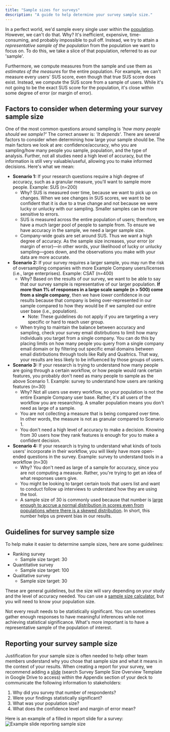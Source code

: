 ```yaml
---
title: "Sample sizes for surveys"
description: "A guide to help determine your survey sample size."
---
```


In a perfect world, we'd sample every single user within the [population](https://statsandr.com/blog/what-is-the-difference-between-population-and-sample/).  However, we can't do that. Why? It's inefficient, expensive, time-consuming, and probably impossible to pull off.  Instead, we try to attain a *representative sample of the population* from the population we want to focus on. To do this, we take a slice of that population, referred to as our 'sample'.

Furthermore, we compute measures from the sample and use them as *estimates of the measures* for the entire population. For example, we can't measure every users' SUS score, even though that true SUS score does exist. Instead, we compute the SUS score from a sample of users. While it's not going to be the exact SUS score for the population, it's close within some degree of error (or margin of error).

## Factors to consider when determing your survey sample size

One of the most common questions around sampling is *'how many people should we sample?'*  The correct answer is: *'It depends'*. There are several factors to consider when determining how large your sample should be. The main factors we look at are: confidence/accuracy, who you are sampling/how many people you sample, population, and the type of analysis. Further, not all studies need a high level of accuracy, but the information is still very valuable/useful, allowing you to make informed decisions. Here's what we mean:

- **Scenario 1:** If your research questions require a high degree of accuracy, such as a granular measure, you'll want to sample more people. Example: SUS (n=200)
  - Why? SUS is measured over time, because we want to pick up on changes. When we see changes in SUS scores, we want to be confident that it is due to a true change and not because we were lucky or unlucky with our sampling. Smaller samples can be more sensitive to errors.
  - SUS is measured across the entire population of users; therefore, we have a much larger pool of people to sample from. To ensure we have accuracy in the sample, we need a larger sample size.
  - Company-wide goals are set around SUS. Thus we want a high degree of accuracy. As the sample size increases, your error (or margin of error)—in other words, your likelihood of lucky or unlucky sampling—goes down, and the observations you make with your data are more accurate.
- **Scenario 2:** If your survey requires a larger sample, you may run the risk of oversampling companies with more Example Company users/licenses (i.e., large enterprises). Example: CSAT (n=400)
  - Why? Based on the results of our survey, we want to be able to say that our survey sample is representative of our larger population. **If more than 1% of responses in a large scale sample (n > 500) come from a single company**, then we have *lower* confidence in our results because that company is being over-represented in our sample compared to how they would be if we sampled our entire user base (i.e., population).
    - Note: These guidelines do not apply if you are targeting a very specific or hard to reach user group.
  - When trying to maintain the balance between accuracy and sampling, check your survey email distirbutions to limit how many individuals you target from a single company. You can do this by placing limits on how many people you query from a single company email domain or by filtering out specific email domains between email distirbutions through tools like Rally and Qualtrics. That way, your results are less likely to be influenced by those groups of users.
- **Scenario 3:** If your research is trying to understand how many people are going through a certain workflow, or how people would rank certain features, you probably don't need as many people to sample as the above Scenario 1. Example: survey to understand how users are ranking features (n=30)
  - Why? Not all users use every workflow, so your population is not the entire Example Company user base. Rather, it's all users of the workflow you are researching. A smaller population means you don't need as large of a sample.
  - You are not collecting a measure that is being compared over time. In other words, the measure is not as granular compared to Scenario 1.
  - You don't need a high level of accuracy to make a decision. Knowing from 30 users how they rank features is enough for you to make a confident decision.
- **Scenario 4:** If your research is trying to understand what kinds of tools users' incorporate in their workflow, you will likely have more open-ended questions in the survey. Example: survey to understand tools in a workflow (n=30)
  - Why?  You don't need as large of a sample for accuracy, since you are not computing a measure. Rather, you're trying to get an idea of what responses users give.
  - You might be looking to target certain tools that users list and want to conduct follow up interviews to understand how they are using the tool.
  - A sample size of 30 is commonly used because that number is [large enough to accrue a normal distribution in scores even from populations where there is a skewed distribution](https://www.ncbi.nlm.nih.gov/pmc/articles/PMC5370305/). In short, this number helps us prevent bias in our results.

## Guidelines for survey sample size

To help make it easier to determine sample sizes, here are some guidelines:

- Ranking survey
  - Sample size target: 30
- Quantitative survey
  - Sample size target: 100
- Qualitative survey
  - Sample size target: 30

These are general guidelines, but the size will vary depending on your study and the level of accuracy needed. You can use a [sample size calculator](https://www.qualtrics.com/blog/calculating-sample-size/), but you will need to know your population size.

Not every result needs to be statistically significant. You can sometimes gather enough responses to have meaningful inferences while not achieving statistical significance. What's more important is to have a representative sample of the population of interest.

## Reporting your survey sample size

Justification for your sample size is often needed to help other team members understand why you chose that sample size and what it means in the context of your results. When creating a report for your survey, we recommend adding a [slide](https://docs.google.com/presentation/d/1DbZpSovUe-HE-d3-madXk8jBZwCLwvy0yt5Da0Wr5f4/copy) (search Survey Sample Size Overview Template in Google Drive to access) within the Appendix section of your deck to communicate the following information to stakeholders:

1. Why did you survey that number of respondents?
2. Were your findings statistically significant?
3. What was your population size?
4. What does the confidence level and margin of error mean?

Here is an example of a filled in report slide for a survey:
![Example slide reporting sample size](/handbook/product/ux/ux-research/surveys/Example_slide_reporting_sample_size1.png)

